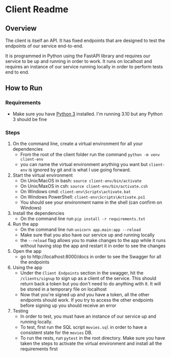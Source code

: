 # Client Readme
## Overview
The client is itself an API. It has fixed endpoints that are designed to test
the endpoints of our service end-to-end.

It is programmed in Python using the FastAPI library and requires our service to
be up and running in order to work. It runs on localhost and requires an
instance of our service running locally in order to perform tests end to end.

## How to Run

### Requirements
- Make sure you have [Python 3](https://www.python.org/downloads/) installed.
I'm running 3.10 but any Python 3 should be fine

### Steps
1. On the command line, create a virtual environment for all your dependencies
    - From the root of the client folder run the command 
    ```python -m venv client-env```
    - you can name the virtual environment anything you want but `client-env` is
    ignored by git and is what I use going forward.
2. Start the virtual environment
    - On Unix/MacOS in bash: `source client-env/bin/activate`
    - On Unix/MaxOS in csh: `source client-env/bin/activate.csh`
    - On Windows cmd: `client-env\Scripts\activate.bat`
    - On Windows PowerShell: `client-env\Scripts\Activate.ps1`
    - You should see your environment name in the shell (can confirm on Windows)
3. Install the dependencies
    - On the command line run `pip install -r requirements.txt`
4. Run the app
    - On the command line run `uvicorn app.main:app --reload`
    - Make sure that you also have our service up and running locally
    - the `--reload` flag allows you to make changes to the app while it runs
    without having stop the app and restart it in order to see the changes
5. Open the app
    - go to http://localhost:8000/docs in order to see the Swagger for all the
    endpoints
6. Using the app
    - Under the `Client Endpoints` section in the swagger, hit the
    `/clients/signup` to sign up as a client of the service. This should return
    back a token but you don't need to do anything with it. It will be stored in
    a temporary file on localhost
    - Now that you're signed up and you have a token, all the other endpoints
    should work. If you try to access the other endpoints before signing up you should receive an error
7. Testing
    - In order to test, you must have an instance of our service up and running
    locally.
    - To test, first run the SQL script `movies.sql` in order to have a
    consistent state for the `movies` DB. 
    - To run the rests, run `pytest` in the root directory. Make sure you have
    taken the steps to activate the virtual environment and install all the
    requirements first